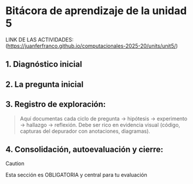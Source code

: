 # Bitácora de aprendizaje de la unidad 5
LINK DE LAS ACTIVIDADES: (https://juanferfranco.github.io/computacionales-2025-20/units/unit5/)

## 1.  **Diagnóstico inicial**

## 2.  **La pregunta inicial**

## 3.  **Registro de exploración:** 
> Aquí documentas cada ciclo de pregunta -> hipótesis -> experimento -> hallazgo -> reflexión.
> Debe ser rico en evidencia visual (código, capturas del depurador con anotaciones, diagramas).

## 4.  **Consolidación, autoevaluación y cierre:**
> [!CAUTION]
> Esta sección es OBLIGATORIA y central para tu evaluación
